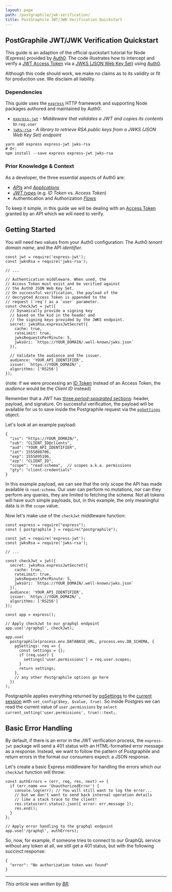 ```yaml
---
layout: page
path: /postgraphile/jwk-verification/
title: PostGraphile JWT/JWK Verification Quickstart
---
```


## PostGraphile JWT/JWK Verification Quickstart

This guide is an adaption of the official quickstart tutorial 
for Node (Express) provided by 
[Auth0](https://auth0.com/docs/quickstart/backend/nodejs/01-authorization).
The code illustrates how to intercept and verify a 
[JWT Access Token](https://auth0.com/docs/jwt) via a 
[JWKS (JSON Web Key Set)](https://auth0.com/docs/jwks) using
[Auth0](https://auth0.com/).


Although this code should work, we make no claims as to its validity 
or fit for production use. We disclaim all liability.

### Dependencies

This guide uses the [`express`](https://www.npmjs.com/package/express)
HTTP framework and supporting Node packages authored and maintained by Auth0:

- [`express-jwt`](https://github.com/auth0/express-jwt) - 
    _Middleware that validates a JWT and copies its contents to `req.user`_
- [`jwks-rsa`](https://github.com/auth0/node-jwks-rsa) - 
_A library to retrieve RSA public keys from a JWKS (JSON Web Key Set) endpoint_

```
yarn add express express-jwt jwks-rsa
# Or:
npm install --save express express-jwt jwks-rsa
```

### Prior Knowledge & Context

As a developer, the three essential aspects of Auth0 are: 

- [_APIs_](https://auth0.com/docs/apis) and 
    [_Applications_](https://auth0.com/docs/applications)
- [_JWT types_](https://auth0.com/docs/tokens) 
    (e.g. _ID Token_ vs. _Access Token_)
- Authentication and Authorization [_Flows_](https://auth0.com/docs/flows) 

To keep it simple, in this guide we will be dealing with an 
[Access Token](https://auth0.com/docs/tokens/overview-access-tokens) 
granted by an API which we will need to verify.

## Getting Started

You will need two values from your Auth0 configuration: The Auth0 _tenant 
domain name_, and the API _identifier._ 

```
const jwt = require('express-jwt');
const jwksRsa = require('jwks-rsa');

// ...

// Authentication middleware. When used, the
// Access Token must exist and be verified against
// the Auth0 JSON Web Key Set.
// On successful verification, the payload of the
// decrypted Access Token is appended to the
// request (`req`) as a `user` parameter.
const checkJwt = jwt({
  // Dynamically provide a signing key
  // based on the kid in the header and 
  // the signing keys provided by the JWKS endpoint.
  secret: jwksRsa.expressJwtSecret({
    cache: true,
    rateLimit: true,
    jwksRequestsPerMinute: 5,
    jwksUri: `https://YOUR_DOMAIN/.well-known/jwks.json`
  }),

  // Validate the audience and the issuer.
  audience: 'YOUR_API_IDENTIFIER',
  issuer: `https://YOUR_DOMAIN/`,
  algorithms: ['RS256']
});
```

(note: if we were processing an [ID Token](https://auth0.com/docs/tokens/id-token)
instead of an Access Token, the _audience_ would be the _Client ID_ instead)

Remember that a JWT has [three _period-separated_ sections](https://jwt.io/introduction/): header, payload,
and signature. On successful verification, the payload will be available for
us to save inside the Postgraphile request via the
[`pgSettings`](https://www.graphile.org/postgraphile/usage-library/#exposing-http-request-data-to-postgresql)
object.

Let's look at an example payload:

```
{
  "iss": "https://YOUR_DOMAIN/",
  "sub": "CLIENT_ID@clients",
  "aud": "YOUR_API_IDENTIFIER",
  "iat": 1555808706,
  "exp": 1555895106,
  "azp": "CLIENT_ID",
  "scope": "read:schema",  // scopes a.k.a. permissions
  "gty": "client-credentials"
}
```

In this example payload, we can see that the only scope the API has made
available is `read:schema`. Our user can perform no mutations, nor can they
perform any queries, they are limited to fetching the schema.
Not all tokens will have such simple payloads, but, in this example, the only
meaningful data is in the `scope` value.

Now let's make use of the `checkJwt` middleware function:

```
const express = require("express");
const { postgraphile } = require("postgraphile");

const jwt = require('express-jwt');
const jwksRsa = require('jwks-rsa');

// ...

const checkJwt = jwt({
  secret: jwksRsa.expressJwtSecret({
    cache: true,
    rateLimit: true,
    jwksRequestsPerMinute: 5,
    jwksUri: `https://YOUR_DOMAIN/.well-known/jwks.json`
  }),
  audience: 'YOUR_API_IDENTIFIER',
  issuer: `https://YOUR_DOMAIN/`,
  algorithms: ['RS256']
});

const app = express();

// Apply checkJwt to our graphql endpoint
app.use('/graphql', checkJwt); 

app.use(
  postgraphile(process.env.DATABASE_URL, process.env.DB_SCHEMA, {
    pgSettings: req => {
      const settings = {};
      if (req.user) {
        settings['user.permissions'] = req.user.scopes;
      }
      return settings;
    },
    // any other Postgraphile options go here
  })
);

```

Postgraphile applies everything returned by
[pgSettings](https://www.graphile.org/postgraphile/usage-library/#pgsettings-function) to the 
[current session](https://www.postgresql.org/docs/current/functions-admin.html#FUNCTIONS-ADMIN-SET)
with `set_config($key, $value, true)`. So inside Postgres we can read
the current value of `user.permissions` by
`select current_setting('user.permissions', true)::text;`.

## Basic Error Handling

By default, if there is an error in the JWT verification process, 
the `express-jwt` package will send a 401 status with an
HTML-formatted error message as a response.
Instead, we want to follow the pattern of Postgraphile and return errors in
the format our consumers expect: a JSON response. 

Let's create a basic Express middleware for handling the errors which
our `checkJwt` function will throw:

```
const authErrors = (err, req, res, next) => {
  if (err.name === 'UnauthorizedError') {
    console.log(err); // You will still want to log the error...
    // but we don't want to send back internal operation details
    // like a stack trace to the client!
    res.status(err.status).json({ error: err.message }); 
    res.end();
  }
};

// Apply error handling to the graphql endpoint
app.use('/graphql', authErrors);
```


So, now, for example, if someone tries to connect to our GraphQL service
without any token at all, we still get a 401 status, but with the
following succinct response:

```
{
  "error": "No authorization token was found"
}
```

----

_This article was written by [BR](http://gitlab.com/benjamin-rood)._
